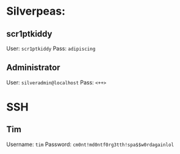 # Silverpeas:

## scr1ptkiddy
User: `scr1ptkiddy`
Pass: `adipiscing`

## Administrator
User: `silveradmin@localhost`
Pass: `<++>`


# SSH
## Tim
Username: `tim`
Password: `cm0nt!md0ntf0rg3tth!spa$$w0rdagainlol`
